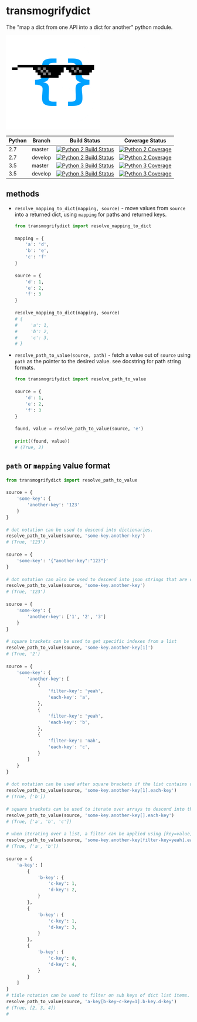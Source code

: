 # transmogrifydict

The "map a dict from one API into a dict for another" python module.

![That dict is so cool...](/transmogrifydict.png)

| Python | Branch | Build Status | Coverage Status |
| ------ | ------ | ------------ | --------------- |
| 2.7 | master | [![Python 2 Build Status](https://semaphoreci.com/api/v1/arrai-innovations/transmogrifydict-py2/branches/master/shields_badge.svg)](https://semaphoreci.com/arrai-innovations/transmogrifydict-py2/branches/master) | [![Python 2 Coverage](https://docs.arrai-dev.com/transmogrifydict/htmlcov_py2_master/coverage.svg)](https://docs.arrai-dev.com/transmogrifydict/htmlcov_py2_master/) |
| 2.7 | develop | [![Python 2 Build Status](https://semaphoreci.com/api/v1/arrai-innovations/transmogrifydict-py2/branches/develop/shields_badge.svg)](https://semaphoreci.com/arrai-innovations/transmogrifydict-py2/branches/develop) | [![Python 2 Coverage](https://docs.arrai-dev.com/transmogrifydict/htmlcov_py2_develop/coverage.svg)](https://docs.arrai-dev.com/transmogrifydict/htmlcov_py2_develop/) |
| 3.5 | master | [![Python 3 Build Status](https://semaphoreci.com/api/v1/arrai-innovations/transmogrifydict-py3/branches/master/shields_badge.svg)](https://semaphoreci.com/arrai-innovations/transmogrifydict-py3/branches/master) | [![Python 3 Coverage](https://docs.arrai-dev.com/transmogrifydict/htmlcov_py3_master/coverage.svg)](https://docs.arrai-dev.com/transmogrifydict/htmlcov_py3_master/) |
| 3.5 | develop | [![Python 3 Build Status](https://semaphoreci.com/api/v1/arrai-innovations/transmogrifydict-py3/branches/develop/shields_badge.svg)](https://semaphoreci.com/arrai-innovations/transmogrifydict-py3/branches/develop) | [![Python 3 Coverage](https://docs.arrai-dev.com/transmogrifydict/htmlcov_py3_develop/coverage.svg)](https://docs.arrai-dev.com/transmogrifydict/htmlcov_py3_develop/) |

## methods

*   `resolve_mapping_to_dict(mapping, source)` - move values from `source` into a returned dict, using `mapping` for paths and returned keys.

    ```python
    from transmogrifydict import resolve_mapping_to_dict

    mapping = {
        'a': 'd',
        'b': 'e',
        'c': 'f'
    }

    source = {
        'd': 1,
        'e': 2,
        'f': 3
    }

    resolve_mapping_to_dict(mapping, source)
    # {
    #     'a': 1,
    #     'b': 2,
    #     'c': 3,
    # }
    ```

*   `resolve_path_to_value(source, path)` - fetch a value out of `source` using `path` as the pointer to the desired value. see docstring for path string formats.

    ```python
    from transmogrifydict import resolve_path_to_value

    source = {
        'd': 1,
        'e': 2,
        'f': 3
    }

    found, value = resolve_path_to_value(source, 'e')

    print((found, value))
    # (True, 2)
    ```

## `path` or `mapping` value format
```python
from transmogrifydict import resolve_path_to_value

source = {
    'some-key': {
        'another-key': '123'
    }
}

# dot notation can be used to descend into dictionaries.
resolve_path_to_value(source, 'some-key.another-key')
# (True, '123')

source = {
    'some-key': '{"another-key":"123"}'
}

# dot notation can also be used to descend into json strings that are dictionary like
resolve_path_to_value(source, 'some-key.another-key')
# (True, '123')

source = {
    'some-key': {
        'another-key': ['1', '2', '3']
    }
}

# square brackets can be used to get specific indexes from a list
resolve_path_to_value(source, 'some-key.another-key[1]')
# (True, '2')

source = {
    'some-key': {
        'another-key': [
            {
                'filter-key': 'yeah',
                'each-key': 'a',
            },
            {
                'filter-key': 'yeah',
                'each-key': 'b',
            },
            {
                'filter-key': 'nah',
                'each-key': 'c',
            }
        ]
    }
}

# dot notation can be used after square brackets if the list contains dict-like values
resolve_path_to_value(source, 'some-key.another-key[1].each-key')
# (True, ['b']) 

# square brackets can be used to iterate over arrays to descend into the items
resolve_path_to_value(source, 'some-key.another-key[].each-key')
# (True, ['a', 'b', 'c'])

# when iterating over a list, a filter can be applied using [key=value]
resolve_path_to_value(source, 'some-key.another-key[filter-key=yeah].each-key')
# (True, ['a', 'b'])

source = {
    'a-key': [
        {
            'b-key': {
                'c-key': 1,
                'd-key': 2,
            }
        },
        {
            'b-key': {
                'c-key': 1,
                'd-key': 3,
            }
        },
        {
            'b-key': {
                'c-key': 0,
                'd-key': 4,
            }
        }
    ]
}
# tidle notation can be used to filter on sub keys of dict list items.
resolve_path_to_value(source, 'a-key[b-key~c-key=1].b-key.d-key')
# (True, [2, 3, 4])
# 
```
